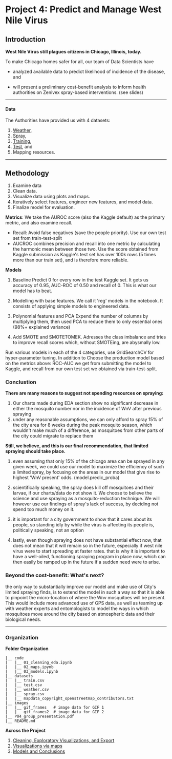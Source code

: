 # Project 4: Predict and Manage West Nile Virus


## Introduction

**West Nile Virus still plagues citizens in Chicago, Illinois, today.**

To make Chicago homes safer for all, our team of Data Scientists have 

- analyzed available data to predict likelihood of incidence of the disease, and 

- will present a preliminary cost-benefit analysis to inform health authorities on Zenivex spray-based interventions. (see slides)
---

#### Data
The Authorities have provided us with 4 datasets:
1. [Weather]('./datasets/weather.csv'),
2. [Spray]('./datasets/spray.csv'),
3. [Training]('./datasets/train.csv'),
4. [Test]('./datasets/test.csv'), and
5. Mapping resources.
---

## Methodology

1. Examine data
1. Clean data.
3. Visualize data using plots and maps.
4. Iteratively select features, engineer new features, and model data.
5. Finalize model for evaluation.

**Metrics**: We take the AUROC score (also the Kaggle default) as the primary metric, and also examine recall.

- Recall: Avoid false negatives (save the people priority). Use our own test set from train-test-split
- AUCROC combines precision and recall into one metric by calculating the harmonic mean between those two. Use the score obtained from Kaggle submission as Kaggle's test set has over 100k rows (5 times more than our train set), and is therefore more reliable.

**Models**

1. Baseline
Predict 0 for every row in the test Kaggle set. It gets us accuracy of 0.95, AUC-ROC of 0.50 and recall of 0. This is what our model has to beat.

2. Modelling with base features.
We call it 'reg' models in the notebook. It consists of applying simple models to engineered data.

3. Polynomial features and PCA
Expend the number of columns by multiplying them, then used PCA to reduce them to only essential ones (98%+ explained variance)

4. Add SMOTE and SMOTETOMEK.
Adresses the class imbalance and tries to improve recall scores which, without SMOTEing, are abysmally low.



Run various models in each of the 4 categories, use GridSearchCV for hyper-parameter tuning. In addition to 
Choose the production model based on the metrics above: ROC-AUC we get from submitting the model to Kaggle, and recall from our own test set we obtained via train-test-split.

### Conclustion

**There are many reasons to suggest not spending resources on spraying:**

1. Our charts made during EDA section show no significant decrease in either the mosquito number nor in the incidence of WnV after previous spraying
2. under any reasonable assumptions, we can only afford to spray 15% of the city area for 8 weeks during the peak mosquito season, which wouldn't make much of a difference, as mosquitoes from other parts of the city could migrate to replace them

**Still, we believe, and this is our final recommendation, that limited spraying should take place.**

1. even assuming that only 15% of the chicago area can be sprayed in any given week, we could use our model to maximize the efficiency of such a limited spray, by focusing on the areas in our model that give rise to highest 'WnV present' odds. (model.predic_proba)

2. scientifically speaking, the spray does kill off mosquitoes and their larvae, if our charts/data do not show it. We choose to believe the science and use spraying as a mosquito-reduction technique. We will however use our findings of spray's lack of success, by deciding not spend too much money on it.
3. it is important for a city government to show that it cares about its people, so standing idly by while the virus is affecting its people is, politically speaking, not an option

4. lastly, even though spraying does not have substantial effect now, that does not mean that it will remain so in the future, especially if west nile virus were to start spreading at faster rates. that is why it is important to have a well-oiled, functioning spraying program in place now, which can then easily be ramped up in the future if a sudden need were to arise.

### Beyond the cost-benefit: What's next?

the only way to substantially improve our model and make use of City's limited spraying finds, is to extend the model in such a way so that it is able to pinpoint the micro-location of where the Wnv mosquitoes will be present. This would include more advanced use of GPS data, as well as teaming up with weather experts and entomologists to model the ways in which mosquitoes move around the city based on atmospheric data and their biological needs. 

---

### Organization

**Folder Organization**
```
|__ code
|   |__ 01_cleaning_eda.ipynb
|   |__ 02_maps.ipynb  
|   |__ 03_models.ipynb
|__ datasets
|   |__ train.csv
|   |__ test.csv   
|   |__ weather.csv
|   |__ spray.csv
|   |__ mapdata_copyright_openstreetmap_contributors.txt
|__ images
|   |__ gif_frames   # image data for GIF 1
|   |__ gif_frames2  # image data for GIF 2
|__ P04_group_presentation.pdf
|__ README.md
```

**Across the Project**
1. [Cleaning, Exploratory Visualizations, and Export](./code/01_cleaning_eda.ipynb)
2. [Visualizations via maps](./code/02_maps.ipynb)
3. [Models and Conclusions](./code/03_models.ipynb)